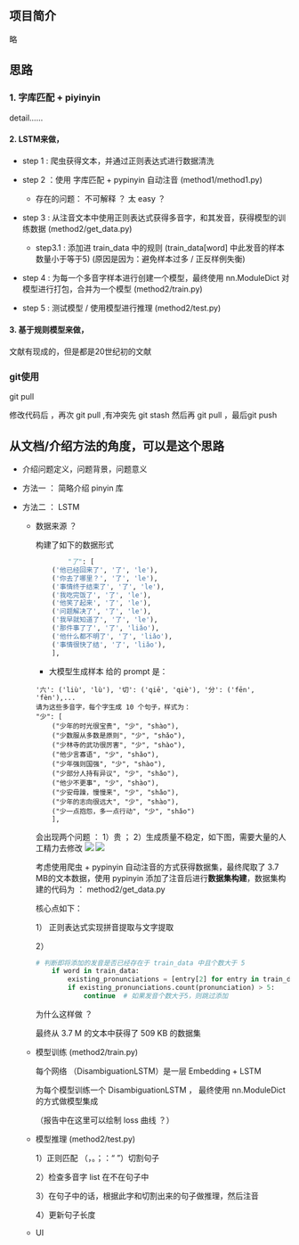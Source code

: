 ## 项目简介

略

## 思路

### 1. 字库匹配 + piyinyin

detail......

#### 2. LSTM来做，

+ step 1 : 爬虫获得文本，并通过正则表达式进行数据清洗 

+ step 2 ：使用 字库匹配 + pypinyin 自动注音  (method1/method1.py)

    + 存在的问题： 不可解释 ？ 太 easy ？

+ step 3 : 从注音文本中使用正则表达式获得多音字，和其发音，获得模型的训练数据 (method2/get_data.py)

    + step3.1 : 添加进 train_data 中的规则 (train_data[word] 中此发音的样本数量小于等于5) 
        (原因是因为：避免样本过多 / 正反样例失衡)


+ step 4 : 为每一个多音字样本进行创建一个模型，最终使用 nn.ModuleDict 对模型进行打包，合并为一个模型 (method2/train.py)

+ step 5 : 测试模型 / 使用模型进行推理 (method2/test.py)

#### 3. 基于规则模型来做，

文献有现成的，但是都是20世纪初的文献

### git使用

git pull

修改代码后 ，再次 git pull ,有冲突先 git stash 然后再 git pull ，最后git push

## 从文档/介绍方法的角度，可以是这个思路

+ 介绍问题定义，问题背景，问题意义

+ 方法一 ： 简略介绍 pinyin 库

+ 方法二 ： LSTM 

    + 数据来源 ？ 

        构建了如下的数据形式

        ```python
                "了": [
            ('他已经回来了', '了', 'le'),
            ('你去了哪里？', '了', 'le'),
            ('事情终于结束了', '了', 'le'),
            ('我吃完饭了', '了', 'le'),
            ('他笑了起来', '了', 'le'),
            ('问题解决了', '了', 'le'),
            ('我早就知道了', '了', 'le'),
            ('那件事了了', '了', 'liǎo'),
            ('他什么都不明了', '了', 'liǎo'),
            ('事情很快了结', '了', 'liǎo'),
            ],
        ```

        + 大模型生成样本
        给的 prompt 是：
        ```
        '六': ('liù', 'lù'), '切': ('qiē', 'qiè'), '分': ('fēn', 'fèn'),...
        请为这些多音字，每个字生成 10 个句子，样式为：
        "少": [
            ("少年的时光很宝贵", "少", "shào"),
            ("少数服从多数是原则", "少", "shǎo"),
            ("少林寺的武功很厉害", "少", "shào"),
            ("他少言寡语", "少", "shǎo"),
            ("少年强则国强", "少", "shào"),
            ("少部分人持有异议", "少", "shǎo"),
            ("他少不更事", "少", "shào"),
            ("少安毋躁，慢慢来", "少", "shǎo"),
            ("少年的志向很远大", "少", "shào"),
            ("少一点抱怨，多一点行动", "少", "shǎo")
            ],
        ```
        会出现两个问题 ： 1）贵 ； 2）生成质量不稳定，如下图，需要大量的人工精力去修改
        ![](assets/LLM-wrong_example.png)
        ![](assets/LLM_wrong_example2.png)

        考虑使用爬虫 + pypinyin 自动注音的方式获得数据集，最终爬取了 3.7 MB的文本数据，使用 pypinyin 添加了注音后进行**数据集构建**，数据集构建的代码为 ： method2/get_data.py

        核心点如下：

        1） 正则表达式实现拼音提取与文字提取 

        2）
        ```python
        # 判断即将添加的发音是否已经存在于 train_data 中且个数大于 5
            if word in train_data:
                existing_pronunciations = [entry[2] for entry in train_data[word]]
                if existing_pronunciations.count(pronunciation) > 5:
                    continue  # 如果发音个数大于5，则跳过添加
        ```
        为什么这样做 ？
    
        最终从 3.7 M 的文本中获得了 509 KB 的数据集

    + 模型训练 (method2/train.py)


        每个网络 （DisambiguationLSTM）是一层 Embedding  + LSTM

        为每个模型训练一个 DisambiguationLSTM ， 最终使用 nn.ModuleDict 的方式做模型集成

        （报告中在这里可以绘制 loss 曲线 ？）

    + 模型推理 (method2/test.py)

        1）正则匹配 （，。；：“ ”）切割句子

        2）检查多音字 list 在不在句子中

        3）在句子中的话，根据此字和切割出来的句子做推理，然后注音

        4）更新句子长度

    + UI
 

